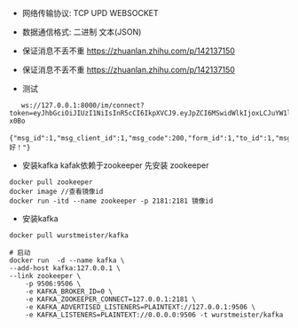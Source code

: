   * 网络传输协议: TCP UPD WEBSOCKET
  * 数据通信格式: 二进制 文本(JSON)

  * 保证消息不丢不重 https://zhuanlan.zhihu.com/p/142137150
  * 保证消息不丢不重 https://zhuanlan.zhihu.com/p/142137150



  * 测试

````
   ws://127.0.0.1:8000/im/connect?token=eyJhbGciOiJIUzI1NiIsInR5cCI6IkpXVCJ9.eyJpZCI6MSwidWlkIjoxLCJuYW1lIjoiaW3lrqLmnI0iLCJlbWFpbCI6InBsdHJ1ZW5pbmVAMTYzLmNvbSIsImV4cGlyZV90aW1lIjoxNjU1MDM1MjQ5LCJleHAiOjE2NTUwMzUyNDksImlhdCI6MTY1NDM5NTI0OSwiaXNzIjoiaW0tcHVzaC1zZXJ2aWNlIiwibmJmIjoxNjU0Mzk1MjQ5fQ.iCPtA2ZyMrLu5JrXaq7oTUh2yczA7xglwOLwFB-x0Bo

````
   
````
{"msg_id":1,"msg_client_id":1,"msg_code":200,"form_id":1,"to_id":1,"msg_type":1,"channel_type":1,"message":"你好！"}

````

 * 安装kafka kafak依赖于zookeeper 先安装 zookeeper
```shell
docker pull zookeeper
docker image //查看镜像id
docker run -itd --name zookeeper -p 2181:2181 镜像id

```
 * 安装kafka
```shell
docker pull wurstmeister/kafka

# 启动
docker run  -d --name kafka \
--add-host kafka:127.0.0.1 \
--link zookeeper \
    -p 9506:9506 \
    -e KAFKA_BROKER_ID=0 \
    -e KAFKA_ZOOKEEPER_CONNECT=127.0.0.1:2181 \
    -e KAFKA_ADVERTISED_LISTENERS=PLAINTEXT://127.0.0.1:9506 \
    -e KAFKA_LISTENERS=PLAINTEXT://0.0.0.0:9506 -t wurstmeister/kafka
```